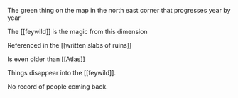 The green thing on the map in the north east corner that progresses year by year

The [[feywild]] is the magic from this dimension

Referenced in the [[written slabs of ruins]] 

Is even older than [[Atlas]]

Things disappear into the [[feywild]].

No record of people coming back.